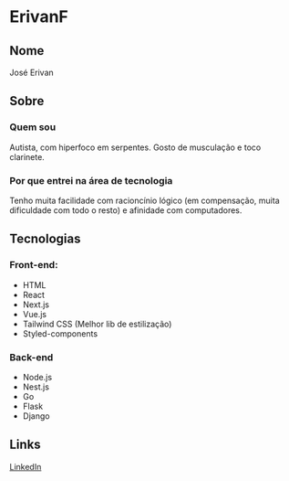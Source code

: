 # ErivanF

## Nome

José Erivan

## Sobre

### Quem sou

Autista, com hiperfoco em serpentes. Gosto de musculação e toco clarinete.

### Por que entrei na área de tecnologia

Tenho muita facilidade com racioncínio lógico (em compensação, muita dificuldade com todo o resto) e afinidade com computadores.

## Tecnologias

### Front-end:

* HTML
* React
* Next.js
* Vue.js
* Tailwind CSS (Melhor lib de estilização)
* Styled-components


### Back-end

* Node.js
* Nest.js
* Go
* Flask
* Django

## Links

[LinkedIn](https://www.linkedin.com/in/erivan-ferreira-dev/)
